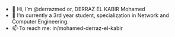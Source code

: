 - 👋 Hi, I’m @derrazmed or, DERRAZ EL KABIR Mohamed
- 🌱 I’m currently a 3rd year student, specialization in Network and Computer Engineering.
- 📫 To reach me: in/mohamed-derraz-el-kabir
